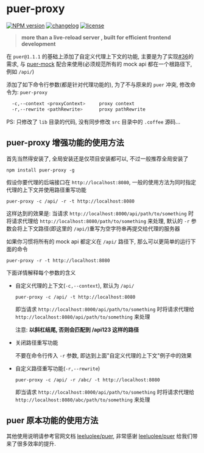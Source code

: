 # puer-proxy

[![NPM version][npm-image]][npm-url] [![changelog][changelog-image]][changelog-url] [![license][license-image]][license-url]

[npm-image]: https://img.shields.io/npm/v/puer-proxy.svg?style=flat-square
[npm-url]: https://npmjs.org/package/puer-proxy
[license-image]: https://img.shields.io/badge/License-MIT-blue.svg?style=flat-square
[license-url]: https://github.com/ufologist/puer-proxy/blob/master/LICENSE
[changelog-image]: https://img.shields.io/badge/CHANGE-LOG-blue.svg?style=flat-square
[changelog-url]: https://github.com/ufologist/puer-proxy/blob/master/CHANGELOG.md

> __more than a live-reload server , built for efficient frontend development__

在 `puer@1.1.1` 的基础上添加了自定义代理上下文的功能, 主要是为了实现[#36](https://github.com/leeluolee/puer/issues/36 "能否让代理功能和静态服务功能同时开启?")的需求, 与 [puer-mock](https://github.com/ufologist/puer-mock) 配合来使用(必须规范所有的 mock api 都在一个根路径下, 例如 `/api/`)

添加了如下命令行参数(都是针对代理功能的), 为了不与原来的 `puer` 冲突, 修改命令为: `puer-proxy`

```bash
  -c,--context <proxyContext>     proxy context
  -r,--rewrite <pathRewrite>      proxy pathRewrite
```

PS: 只修改了 `lib` 目录的代码, 没有同步修改 `src` 目录中的 `.coffee` 源码...

## puer-proxy 增强功能的使用方法

首先当然得安装了, 全局安装还是仅项目安装都可以, 不过一般推荐全局安装了

```shell
npm install puer-proxy -g
```

假设你要代理的后端接口在 `http://localhost:8080`, 一般的使用方法为同时指定代理的上下文并使用路径重写功能

```shell
puer-proxy -c /api/ -r -t http://localhost:8080
```

这样达到的效果是: 当请求 `http://localhost:8000/api/path/to/something` 时将请求代理给 `http://localhost:8080/path/to/something` 来处理, 默认的 `-r` 参数会将上下文路径(即这里的 `/api/`)重写为空字符串再提交给代理的服务器

如果你习惯将所有的 mock api 都定义在 `/api/` 路径下, 那么可以更简单的运行下面的命令

```shell
puer-proxy -r -t http://localhost:8080
```

下面详情解释每个参数的含义

* 自定义代理的上下文(`-c,--context`), 默认为 `/api/`

  ```shell
  puer-proxy -c /api/ -t http://localhost:8080
  ```

  即当请求 `http://localhost:8000/api/path/to/something` 时将请求代理给 `http://localhost:8080/api/path/to/something` 来处理

  注意: **以斜杠结尾, 否则会匹配到 /api123 这样的路径**
* 关闭路径重写功能

  不要在命令行传入 `-r` 参数, 即达到上面"自定义代理的上下文"例子中的效果
* 自定义路径重写功能(`-r,--rewrite`)

  ```shell
  puer-proxy -c /api/ -r /abc/ -t http://localhost:8080
  ```

  即当请求 `http://localhost:8000/api/path/to/something` 时将请求代理给 `http://localhost:8080/abc/path/to/something` 来处理

## puer 原本功能的使用方法

其他使用说明请参考官网文档 [leeluolee/puer](https://github.com/leeluolee/puer), 非常感谢 [leeluolee/puer](https://github.com/leeluolee/puer) 给我们带来了很多效率的提升.